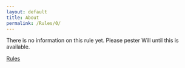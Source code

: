 ```yaml
---
layout: default
title: About
permalink: /Rules/0/
---
```

There is no information on this rule yet. Please pester Will until this is available.

[Rules]({{site.baseurl}}/Rules/Index/#rules)


